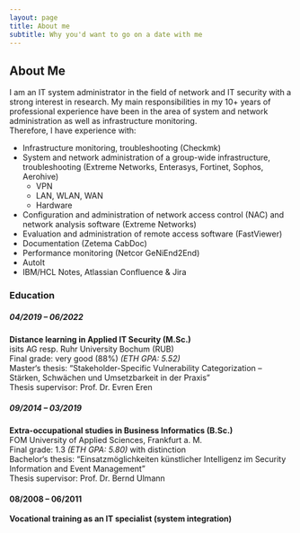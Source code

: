 ```yaml
---
layout: page
title: About me
subtitle: Why you'd want to go on a date with me
---
```


## About Me
I am an IT system administrator in the field of network and IT security with a strong interest in research. My main responsibilities in my 10+ years of professional experience have been in the area of system and network administration as well as infrastructure monitoring.  
Therefore, I have experience with:
- Infrastructure monitoring, troubleshooting (Checkmk)
- System and network administration of a group-wide infrastructure, troubleshooting (Extreme Networks, Enterasys, Fortinet, Sophos, Aerohive)
  - VPN
  - LAN, WLAN, WAN
  - Hardware
- Configuration and administration of network access control (NAC) and network analysis software (Extreme Networks)
- Evaluation and administration of remote access software (FastViewer)
- Documentation (Zetema CabDoc)
- Performance monitoring (Netcor GeNiEnd2End)
- AutoIt
- IBM/HCL Notes, Atlassian Confluence & Jira
  
### Education  
##### 04/2019 – 06/2022
**Distance learning in Applied IT Security (M.Sc.)**  
isits AG resp. Ruhr University Bochum (RUB)  
Final grade: very good (88%) _(ETH GPA: 5.52)_  
Master‘s thesis: “Stakeholder-Specific Vulnerability Categorization – Stärken, Schwächen und Umsetzbarkeit in der Praxis”  
Thesis supervisor: Prof. Dr. Evren Eren  

##### 09/2014 – 03/2019
**Extra-occupational studies in Business Informatics (B.Sc.)**  
FOM University of Applied Sciences, Frankfurt a. M.  
Final grade: 1.3 _(ETH GPA: 5.80)_ with distinction  
Bachelor‘s thesis: “Einsatzmöglichkeiten künstlicher Intelligenz im Security Information and Event Management”  
Thesis supervisor: Prof. Dr. Bernd Ulmann  

#### 08/2008 – 06/2011
**Vocational training as an IT specialist (system integration)**